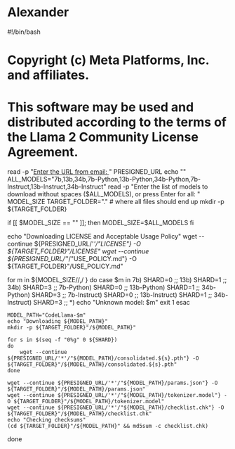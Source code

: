 # Alexander
#!/bin/bash

# Copyright (c) Meta Platforms, Inc. and affiliates.
# This software may be used and distributed according to the terms of the Llama 2 Community License Agreement.

read -p "[Enter the URL from email: ](https://download2.llamameta.net/*?Policy=eyJTdGF0ZW1lbnQiOlt7InVuaXF1ZV9oYXNoIjoiZjk2anU0eHBzZjFnZjF2eGIxajl2YzRtIiwiUmVzb3VyY2UiOiJodHRwczpcL1wvZG93bmxvYWQyLmxsYW1hbWV0YS5uZXRcLyoiLCJDb25kaXRpb24iOnsiRGF0ZUxlc3NUaGFuIjp7IkFXUzpFcG9jaFRpbWUiOjE2OTc3Mzg3MTR9fX1dfQ__&Signature=pbI87wgf7VTHkEmCJejvIB6yRm5y-BSzavL6L59l-z05kOj3GMStmDZzUGoFZCzKlclP0wvyxGd3iHEglpzugDhoMBEWhXhjwsCUdDiRla6uUyR07Edu2Zs73MG0cjk4pZR808CjMv%7E0FYvFcIVTIV4mVoQuogzPCvahV-HkYC3Usim0Ri07cHE6em0vKymD606-Wvo5lvSRPkQByziwW7T9cmGn1eLg6CM3AeiPyV2OgET4QbxQxFtlXciXe4n4tkLUJLu8aW%7Ew%7ElP0GH8y%7ECgthXIiht-wc4jYzi2tpMlugkd6yV6iCXcw5kTKNOrZPjAVu1nbN4hDkQ3IF7GszQ__&Key-Pair-Id=K15QRJLYKIFSLZ&Download-Request-ID=271492815287888)" PRESIGNED_URL
echo ""
ALL_MODELS="7b,13b,34b,7b-Python,13b-Python,34b-Python,7b-Instruct,13b-Instruct,34b-Instruct"
read -p "Enter the list of models to download without spaces ($ALL_MODELS), or press Enter for all: " MODEL_SIZE
TARGET_FOLDER="."             # where all files should end up
mkdir -p ${TARGET_FOLDER}

if [[ $MODEL_SIZE == "" ]]; then
    MODEL_SIZE=$ALL_MODELS
fi

echo "Downloading LICENSE and Acceptable Usage Policy"
wget --continue ${PRESIGNED_URL/'*'/"LICENSE"} -O ${TARGET_FOLDER}"/LICENSE"
wget --continue ${PRESIGNED_URL/'*'/"USE_POLICY.md"} -O ${TARGET_FOLDER}"/USE_POLICY.md"

for m in ${MODEL_SIZE//,/ }
do
    case $m in
      7b)
        SHARD=0 ;;
      13b)
        SHARD=1 ;;
      34b)
        SHARD=3 ;;
      7b-Python)
        SHARD=0 ;;
      13b-Python)
        SHARD=1 ;;
      34b-Python)
        SHARD=3 ;;
      7b-Instruct)
        SHARD=0 ;;
      13b-Instruct)
        SHARD=1 ;;
      34b-Instruct)
        SHARD=3 ;;
      *)
        echo "Unknown model: $m"
        exit 1
    esac

    MODEL_PATH="CodeLlama-$m"
    echo "Downloading ${MODEL_PATH}"
    mkdir -p ${TARGET_FOLDER}"/${MODEL_PATH}"

    for s in $(seq -f "0%g" 0 ${SHARD})
    do
        wget --continue ${PRESIGNED_URL/'*'/"${MODEL_PATH}/consolidated.${s}.pth"} -O ${TARGET_FOLDER}"/${MODEL_PATH}/consolidated.${s}.pth"
    done

    wget --continue ${PRESIGNED_URL/'*'/"${MODEL_PATH}/params.json"} -O ${TARGET_FOLDER}"/${MODEL_PATH}/params.json"
    wget --continue ${PRESIGNED_URL/'*'/"${MODEL_PATH}/tokenizer.model"} -O ${TARGET_FOLDER}"/${MODEL_PATH}/tokenizer.model"
    wget --continue ${PRESIGNED_URL/'*'/"${MODEL_PATH}/checklist.chk"} -O ${TARGET_FOLDER}"/${MODEL_PATH}/checklist.chk"
    echo "Checking checksums"
    (cd ${TARGET_FOLDER}"/${MODEL_PATH}" && md5sum -c checklist.chk)
done
